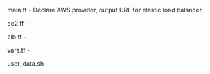 main.tf - Declare AWS provider, output URL for elastic load balancer.

ec2.tf - 

elb.tf - 

vars.tf - 

user_data.sh - 
